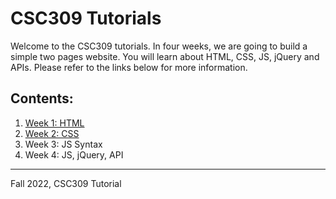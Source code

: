 # CSC309 Tutorials
Welcome to the CSC309 tutorials. In four weeks, we are going to build a simple two pages website. You will learn about HTML, CSS, JS, jQuery and APIs. Please refer to the links below for more information.

## Contents:
1. [Week 1: HTML](/Week1-HTML)
2. [Week 2: CSS](/Week2-CSS)
3. Week 3: JS Syntax
4. Week 4: JS, jQuery, API

---

Fall 2022, CSC309 Tutorial